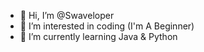 - 👋 Hi, I’m @Swaveloper
- 👀 I’m interested in coding (I'm A Beginner)
- 🌱 I’m currently learning Java & Python

<!---
Swaveloper/Swaveloper is a ✨ special ✨ repository because its `README.md` (this file) appears on your GitHub profile.
You can click the Preview link to take a look at your changes.
--->
